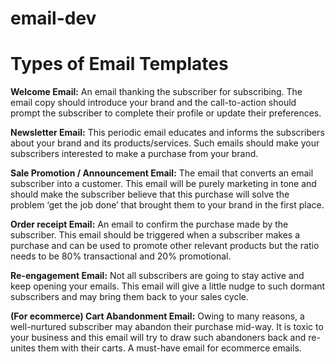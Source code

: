 # email-dev

# Types of Email Templates
**Welcome Email:**
An email thanking the subscriber for subscribing. The email copy should introduce your brand and the call-to-action should prompt the subscriber to complete their profile or update their preferences.

**Newsletter Email:**
This periodic email educates and informs the subscribers about your brand and its products/services. Such emails should make your subscribers interested to make a purchase from your brand.

**Sale Promotion / Announcement Email:** 
The email that converts an email subscriber into a customer. This email will be purely marketing in tone and should make the subscriber believe that this purchase will solve the problem ‘get the job done’ that brought them to your brand in the first place.

**Order receipt Email:** 
An email to confirm the purchase made by the subscriber. This email should be triggered when a subscriber makes a purchase and can be used to promote other relevant products but the ratio needs to be 80% transactional and 20% promotional.

**Re-engagement Email:** Not all subscribers are going to stay active and keep opening your emails. This email will give a little nudge to such dormant subscribers and may bring them back to your sales cycle.

**(For ecommerce) Cart Abandonment Email:** 
Owing to many reasons, a well-nurtured subscriber may abandon their purchase mid-way. It is toxic to your business and this email will try to draw such abandoners back and re-unites them with their carts. A must-have email for ecommerce emails.